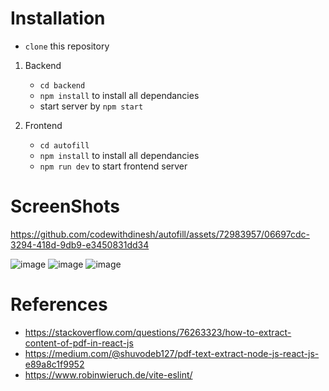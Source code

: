 # Installation
- `clone` this repository
1. Backend
    - `cd backend`
    - `npm install` to install all dependancies
    - start server by  `npm start`

2. Frontend
    - `cd autofill`
    - `npm install` to install all dependancies
    - `npm run dev` to start frontend server

# ScreenShots

https://github.com/codewithdinesh/autofill/assets/72983957/06697cdc-3294-418d-9db9-e3450831dd34


![image](https://github.com/codewithdinesh/autofill/assets/72983957/301915c2-a9de-4693-a076-82e623191d8f)
![image](https://github.com/codewithdinesh/autofill/assets/72983957/114b2bb8-992e-435b-8448-aa203e37d634)
![image](https://github.com/codewithdinesh/autofill/assets/72983957/e288418e-bd62-454b-83ce-893098e682d7)



# References
- https://stackoverflow.com/questions/76263323/how-to-extract-content-of-pdf-in-react-js
- https://medium.com/@shuvodeb127/pdf-text-extract-node-js-react-js-e89a8c1f9952
- https://www.robinwieruch.de/vite-eslint/


